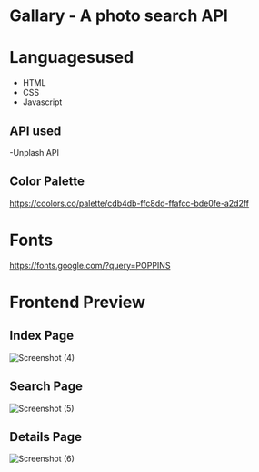 # Gallary - A photo search API
# Languagesused 

- HTML
- CSS
- Javascript

  
## API used 
-Unplash API 

## Color Palette
https://coolors.co/palette/cdb4db-ffc8dd-ffafcc-bde0fe-a2d2ff
# Fonts

https://fonts.google.com/?query=POPPINS

# Frontend Preview
## Index Page
![Screenshot (4)](https://github.com/babybhavani/PhotoAlbum/assets/152834101/710ce51a-7a7e-447a-a9b7-a420575ad85c)

## Search Page
![Screenshot (5)](https://github.com/babybhavani/PhotoAlbum/assets/152834101/611172bf-c4fc-4913-ad29-b90805f04895)

## Details Page
![Screenshot (6)](https://github.com/babybhavani/PhotoAlbum/assets/152834101/1812a925-f1c6-48b2-8dcb-e91c71911884)



